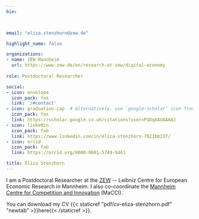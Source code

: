 ```yaml
---
bio: 


    
email: "eliza.stenzhorn@zew.de"

highlight_name: false

organizations:
- name: ZEW Mannheim
  url: https://www.zew.de/en/research-at-zew/digital-economy
  
role: Postdoctoral Researcher

social:
- icon: envelope
  icon_pack: fas
  link: '/#contact'
- icon: graduation-cap  # Alternatively, use `google-scholar` icon from `ai` icon pack
  icon_pack: fas
  link: https://scholar.google.co.uk/citations?user=P1DqXAUAAAAJ
- icon: linkedin
  icon_pack: fab
  link: https://www.linkedin.com/in/eliza-stenzhorn-7621bb337/
- icon: orcid
  icon_pack: fab
  link: https://orcid.org/0000-0001-5749-9461

title: Eliza Stenzhorn
---
```


I am a Postdoctoral Researcher at the [ZEW](https://www.zew.de/) -- Leibniz Centre for European Economic Research in Mannheim. I also co-coordinate the [Mannheim Centre for Competition and Innovation](https://www.macci-mannheim.eu/macci-mannheim-centre-for-competition-and-innovation/home) (MaCCI). 

You can download my CV {{< staticref "pdf/cv-eliza-stenzhorn.pdf" "newtab" >}}here{{< /staticref >}}.
